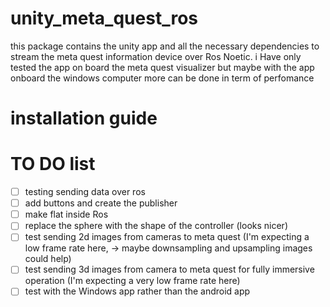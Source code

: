 # unity_meta_quest_ros

this package contains the unity app and all the necessary dependencies to stream the meta quest information device over Ros Noetic. i Have only tested the app on board the meta quest visualizer but maybe with the app onboard the windows computer more can be done in term of perfomance

# installation guide





# TO DO list
- [ ] testing sending data over ros
- [ ] add buttons and create the publisher 
- [ ] make flat inside Ros
- [ ] replace the sphere with the shape of the controller (looks nicer)
- [ ] test sending 2d images from cameras to meta quest (I'm expecting a low frame rate here, -> maybe downsampling and upsampling images could help)
- [ ] test sending 3d images from camera to meta quest for fully immersive operation (I'm expecting a very low frame rate here)
- [ ] test with the Windows app rather than the android app
